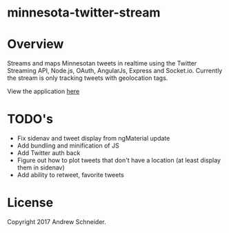 # minnesota-twitter-stream

Overview
========
Streams and maps Minnesotan tweets in realtime using the Twitter Streaming API, Node.js, OAuth, AngularJs, Express and Socket.io.
Currently the stream is only tracking tweets with geolocation tags.

View the application [here](https://minnesota-twitter-stream.herokuapp.com/)

TODO's
========
* Fix sidenav and tweet display from ngMaterial update
* Add bundling and minification of JS
* Add Twitter auth back
* Figure out how to plot tweets that don't have a location (at least display them in sidenav)
* Add ability to retweet, favorite tweets

License
========
Copyright 2017 Andrew Schneider.
